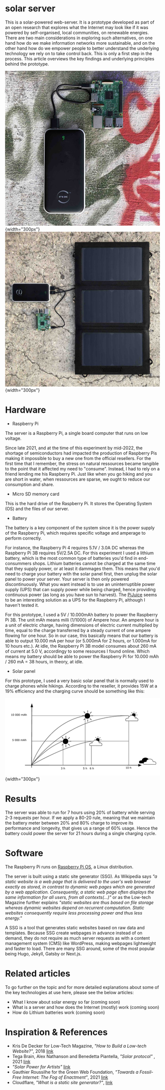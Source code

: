 # solar server

This is a solar-powered web-server. It is a prototype developed as part of an open research that explores what the Internet may look like if it was powered by self-organised, local communities, on renewable energies. There are two main considerations in exploring such alternatives, on one hand how do we make information networks more sustainable, and on the other hand how do we empower people to better understand the underlying technology we rely on to take control back. This is only a first step in the process. This article overviews the key findings and underlying principles behind the prototype.

![Solar server 1](server/static/images/solarserver1-web.jpg){width="300px"}
![Solar server 2](server/static/images/solarserver2-web.jpg){width="300px"}

# Hardware

- Raspberry Pi

The server is a Raspberry Pi, a single board computer that runs on low voltage.

Since late 2021, and at the time of this experiment by mid-2022, the shortage of semiconductors had impacted the production of Raspberry Pis making it impossible to buy a new one from the official resellers. For the first time that I remember, the stress on natural ressources became tangible to the point that it affected my need to "consume". Instead, I had to rely on a friend lending me his Raspberry Pi. Just like when you go hiking and you are short in water, when ressources are sparse, we ought to reduce our consumption and share.

- Micro SD memory card

This is the hard drive of the Raspberry Pi. It stores the Operating System (OS) and the files of our server.

- Battery

The battery is a key component of the system since it is the power supply of the Raspberry Pi, which requires specific voltage and amperage to perform correctly.

For instance, the Raspberry Pi 4 requires 5.1V / 3.0A DC whereas the Raspberry Pi 3B requires 5V/2.5A DC. For this experiment I used a lithium battery, which is the most common type of batteries you'd find in end-consummers shops. Lithium batteries cannot be charged at the same time that they supply power, or at least it dammages them. This means that you'd need to charge your battery with the solar panel first, then unplug the solar panel to power your server. Your server is then only powered discontinuously. What you want instead is to use an uninterruptible power supply (UPS) that can supply power while being charged, hence providing continuous power (as long as you have sun to harvest). The [PiJuice](https://uk.pi-supply.com/products/pijuice-standard) seems to be an interesting solution as a UPS for the Raspberry Pi, although I haven't tested it.

For this prototype, I used a 5V / 10.000mAh battery to power the Raspberry Pi 3B. The unit mAh means milli (1/1000) of Ampere hour. An ampere hour is a unit of electric charge, having dimensions of electric current multiplied by time, equal to the charge transferred by a steady current of one ampere flowing for one hour. So in our case, this basically means that our battery is able to output 10.000 mA per hour (or 5.000mA for 2 hours, or 1.000mA for 10 hours etc.). At idle, the Raspberry Pi 3B model consumes about 260 mA of current at 5.0 V, accordingy to some resources I found online. Which means my battery should be able to power the Raspberry Pi for 10.000 mAh / 260 mA = 38 hours, in theory, at idle.

- Solar panel

For this prototype, I used a very basic solar panel that is normally used to charge phones while hikings. According to the reseller, it provides 15W at a 19% efficiency and the charging curve should be something like this:

![Charge](server/static/images/charge-web.jpg){width="300px"}


# Results

The server was able to run for 7 hours using 20% of battery while serving 2-3 requests per hour. If we apply a 80-20 rule, meaning that we maintain the battery meter between 20% and 80% charge to improve its performance and longevity, that gives us a range of 60% usage. Hence the battery could power the server for 21 hours during a single charging cycle.


# Software

The Raspberry Pi runs on [Raspberry Pi OS](https://www.raspberrypi.com/software/), a Linux distribution.

The server is built using a static site generator (SSG). As Wikipedia says _"a static website is a web page that is delivered to the user's web browser exactly as stored, in contrast to dynamic web pages which are generated by a web application. Consequently, a static web page often displays the same information for all users, from all contexts(...)"_ or as the Low-tech Magazine further explains _"static websites are thus based on file storage whereas dynamic websites depend on recurrent computation. Static websites consequently require less processing power and thus less energy."_

A SSG is a tool that generates static websites based on raw data and templates. Because SSG create webpages in advance instead of on demand, they do not require as much server requests as with a content management system (CMS) like WordPress, making webpages lightweight and faster to load. There are many SSG around, some of the most popular being Hugo, Jekyll, Gatsby or Next.js. 

# Related articles

To go further on the topic and for more detailed explanations about some of the key technologies at use here, please see the below articles:

- What I know about solar energy so far (coming soon)
- What is a server and how does the Internet (mostly) work (coming soon)
- How do Lithium batteries work (coming soon)


# Inspiration & References


- Kris De Decker for Low-Tech Magazine, _"How to Build a Low-tech Website?"_, 2018 [link](https://solar.lowtechmagazine.com/2018/09/how-to-build-a-lowtech-website.html)
- Tega Brain, Alex Nathanson and Benedetta Piantella, _"Solar protocol"_ , 2021 [link](http://solarprotocol.net/)
- _"Solar Power for Artists"_ [link](https://www.solarpowerforartists.com/)
- Gauthier Roussilhe for the Green Web Foundation, _"Towards a Fossil-Free Internet: The Fog of Enactment"_, 2021 [link](https://www.thegreenwebfoundation.org/publications/report-fog-of-enactment/)
- Cloudflare, _"What is a static site generator?"_, [link](https://www.cloudflare.com/en-gb/learning/performance/static-site-generator/)

